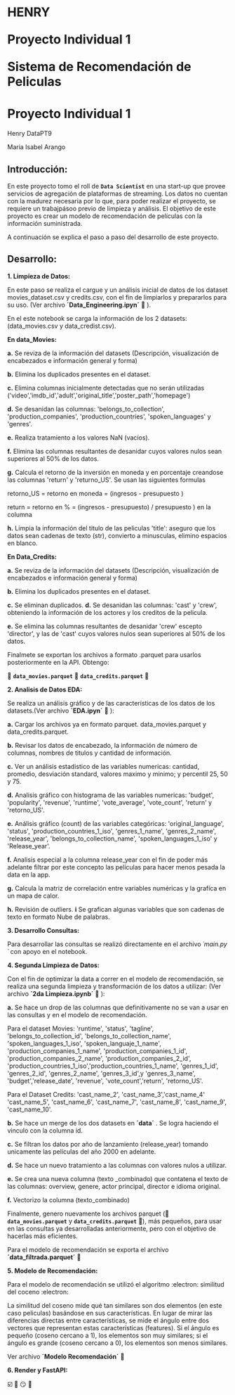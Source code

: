 
HENRY </p>
Proyecto Individual 1 </p>
Sistema de Recomendación de Peliculas
=======
# Proyecto Individual 1
Henry DataPT9 
</p>
Maria Isabel Arango
</p>


## Introducción:

En este proyecto tomo el roll de **`Data Scientist`** en una start-up que provee servicios de agregación de plataformas de streaming. 
Los datos no cuentan con la madurez necesaria por lo que, para poder realizar el proyecto, se requiere un trabajpásoo previo de limpieza y análisis.
El objetivo de este proyecto es crear un modelo de recomendación de películas con la información suministrada.

A continuación se explica el paso a paso del desarrollo de este proyecto.

## Desarrollo:

**1. Limpieza de Datos:** </p>
   En este paso se realiza el cargue y un análisis inicial de datos de los dataset movies_dataset.csv y credits.csv, con el fin de limpiarlos y prepararlos para su uso. (Ver archivo **´Data_Engineering.ipyn´** :eyes: ).
   </p>
   En el este notebook se carga la información de los 2 datasets: (data_movies.csv y data_credist.csv). </p>
   
   **En data_Movies:**
   
   </p>
   
   **a.** Se reviza de la información del datasets (Descripción, visualización de encabezados e información general y forma)</p>
   **b.** Elimina los duplicados presentes en el dataset.</p>
   **c.** Elimina columnas inicialmente detectadas que no serán utilizadas ('video','imdb_id','adult','original_title','poster_path','homepage')</p>
   **d.** Se desanidan las columnas: 'belongs_to_collection', 'production_companies', 'production_countries', 'spoken_languages' y 'genres'. </p>
   **e.** Realiza tratamiento a los valores NaN (vacíos). </p>
   **f.** Elimina las columnas resultantes de desanidar cuyos valores nulos sean superiores al 50% de los datos.</p>
   **g.** Calcula el retorno de la inversión en moneda y en porcentaje creandose las columnas 'return' y 'returno_US'. 
      Se usan las siguientes formulas </p> 
      retorno_US = retorno en moneda = (ingresos - presupuesto ) </p> 
      return = retorno en % = (ingresos - presupuesto) / presupuesto ) en la columna </p>
   **h.** Limpia la información del titulo de las peliculas 'title': aseguro que los datos sean cadenas de texto (str), convierto a minusculas, elimino espacios en blanco.</p>
   
   **En Data_Credits:**

   </p>
   
   **a.**
   Se reviza de la información del datasets (Descripción, visualización de encabezados e información general y forma)</p>
   **b.** Elimina los duplicados presentes en el dataset.</p>
   **c.** Se eliminan duplicados.
   **d.** Se desanidan las columnas: 'cast' y 'crew', obteniendo la información de los actores y los creditos de la pelicula.</p>
   **e.** Se elimina las columnas resultantes de desanidar 'crew' escepto 'director', y las de 'cast' cuyos valores nulos sean superiores al 50% de los datos.</p>
   </p>
   Finalmete se exportan los archivos a formato .parquet para usarlos posteriormente en la API. Obtengo: </p>

   :eyes: **`data_movies.parquet`** 
   :eyes: **`data_credits.parquet`** :eyes: 
   </p>

   
**2. Analisis de Datos EDA:** </p>
Se realiza un análisis gráfico y de las características de los datos de los datasets.(Ver archivo **´EDA.ipyn´** :eyes: ):   </p>

**a.** Cargar los archivos ya en formato parquet. data_movies.parquet y data_credits.parquet. </p>
**b.** Revisar los datos de encabezado, la información de número de columnas, nombres de titulos y cantidad de información. </p>
**c.** Ver un análisis estadistico de las variables numericas: cantidad, promedio, desviación standard, valores maximo y minimo; y percentil 25, 50 y 75. </p>
**d.** Analisis gráfico con histograma de las variables numericas: 'budget', 'popularity', 'revenue', 'runtime', 'vote_average', 'vote_count', 'return' y 'retorno_US'. </p>
**e.** Análisis gráfico (count) de las variables categóricas: 'original_language', 'status', 'production_countries_1_iso', 'genres_1_name', 'genres_2_name', 'release_year', 'belongs_to_collection_name', 'spoken_languages_1_iso' y 'Release_year'. </p>
**f.** Analisis especial a la columna release_year con el fin de poder más adelante filtrar por este concepto las películas para hacer menos pesada la data en la app. </p>
**g.** Calcula la matriz de correlación entre variables numéricas y la grafíca en un mapa de calor. </p>
**h.** Revisión de outliers.
**i** Se grafican algunas variables que son cadenas de texto en formato Nube de palabras. </p>

**3. Desarrollo Consultas:** </p>
Para desarrollar las consultas se realizó directamente en el archivo *´main.py´* con apoyo en el notebook. </p> 

**4. Segunda Limpieza de Datos:** </p>
Con el fin de optimizar la data a correr en el modelo de recomendación, se realiza una segunda limpieza y transformación de los datos a utilizar: (Ver archivo **´2da Limpieza.ipynb´** :eyes: ):</p>

**a.** Se hace un drop de las columnas que definitivamente no se van a usar en las consultas y en el modelo de recomendación. </p>
Para el dataset Movies: 'runtime', 'status', 'tagline', 'belongs_to_collection_id', 'belongs_to_collection_name', 'spoken_languages_1_iso', 'spoken_languaje_1_name', 'production_companies_1_name', 'production_companies_1_id', 'production_companies_2_name', 'production_companies_2_id', 'production_countries_1_iso','production_countries_1_name', 'genres_1_id', 'genres_2_id', 'genres_2_name', 'genres_3_id',y 'genres_3_name', 'budget','release_date', 'revenue', 'vote_count','return', 'retorno_US'.</p>
 
 Para el Dataset Credits: 'cast_name_2', 'cast_name_3','cast_name_4' 'cast_name_5', 'cast_name_6', 'cast_name_7', 'cast_name_8', 'cast_name_9', 'cast_name_10'. </p>
 
**b.** Se hace un merge de los dos datasets en **´data´** . Se logra haciendo el vinculo con la columna id. </p>
**c.** Se filtran los datos por año de lanzamiento (release_year) tomando unicamente las películas del año 2000 en adelante. </p>
**d.** Se hace un nuevo tratamiento a las columnas con valores nulos a utilizar. </p>
**e.** Se crea una nueva columna (texto _combinado) que contatena el texto de las columnas: overview, genere, actor principal, director e idioma original. </p>
**f.** Vectorizo la columna (texto_combinado) </p>

Finalmente, genero nuevamente los archivos parquet (:eyes: **`data_movies.parquet`** y **`data_credits.parquet`** :eyes:), más pequeños, para usar en las consultas ya desarrolladas anteriormente, pero con el objetivo de hacerlas más eficientes. </p> Para el modelo de recomendación se exporta el archivo **´data_filtrada.parquet´** 👀

</p>

**5. Modelo de Recomendación:** </p>
Para el modelo de recomendación se utilizó el algoritmo :electron: similitud del coceno :electron: </p>

La similitud del coseno mide qué tan similares son dos elementos (en este caso peliculas) basándose en sus características. En lugar de mirar las diferencias directas entre características, se mide el ángulo entre dos vectores que representan estas características (features). Si el ángulo es pequeño (coseno cercano a 1), los elementos son muy similares; si el ángulo es grande (coseno cercano a 0), los elementos son menos similares.
</p>

Ver archivo **´Modelo Recomendación´** :eyes:
</p>

**6. Render y FastAPI:** </p>

☑️ 🏁 
 :smirk:
 :eyes:
